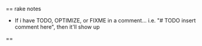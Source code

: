 == rake notes
- If i have TODO, OPTIMIZE, or FIXME in a comment... i.e. "# TODO insert comment here", then it'll show up

==

